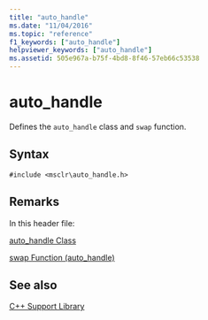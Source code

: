 ```yaml
---
title: "auto_handle"
ms.date: "11/04/2016"
ms.topic: "reference"
f1_keywords: ["auto_handle"]
helpviewer_keywords: ["auto_handle"]
ms.assetid: 505e967a-b75f-4bd8-8f46-57eb66c53538
---
```

# auto_handle

Defines the `auto_handle` class and `swap` function.

## Syntax

```
#include <msclr\auto_handle.h>
```

## Remarks

In this header file:

[auto_handle Class](../dotnet/auto-handle-class.md)

[swap Function (auto_handle)](../dotnet/swap-function-auto-handle.md)

## See also

[C++ Support Library](../dotnet/cpp-support-library.md)
